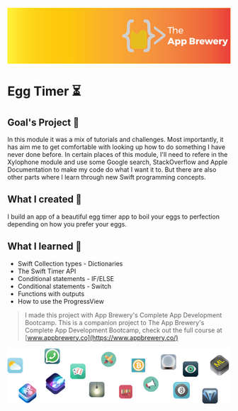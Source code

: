 ![App Brewery Banner](Documentation/AppBreweryBanner.png)

# Egg Timer ⏳

## Goal's Project 🎯

In this module it was a mix of tutorials and challenges. Most importantly, it has aim me to get comfortable with looking up how to do something I have never done before. In certain places of this module, I'll need to refere in the Xylophone module and use some Google search, StackOverflow and Apple Documentation to make my code do what I want it to. But there are also other parts where I learn through new Swift programming concepts. 

## What I created 🧱

I build an app of a beautiful egg timer app to boil your eggs to perfection depending on how you prefer your eggs. 

## What I learned 📖

* Swift Collection types - Dictionaries
* The Swift Timer API
* Conditional statements - IF/ELSE
* Conditional statements - Switch
* Functions with outputs
* How to use the ProgressView


>I made this project with App Brewery's Complete App Development Bootcamp.
>This is a companion project to The App Brewery's Complete App Development Bootcamp, check out the full course at [www.appbrewery.co](https://www.appbrewery.co/)

![End Banner](Documentation/readme-end-banner.png)
